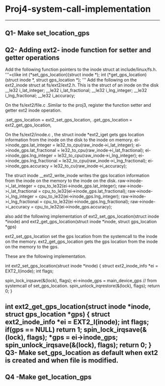 # Proj4-system-call-implementation
---
Q1- Make set_location_gps
---
Q2- Adding ext2- inode function for setter and getter operations
---
Add the following function pointers to the inode struct at include/linux/fs.h.
'''=clike
int (*set_gps_location)(struct inode *);
int (*get_gps_location)(struct inode *, struct gps_location *);
'''
Add the following on the ext2_inode struct at fs/ext2/ext2.h. This is the struct of an inode on the disk
  __le32 i_lat_integer;
  __le32 i_lat_fractional;
  __le32 i_lng_integer;
  __le32 i_lng_fractional;
  __le32 i_accuracy;
  
On the fs/ext2/file.c .Similar to the proj3, register the function setter and getter ext2 inode operation.

.set_gps_location = ext2_set_gps_location,
.get_gps_location = ext2_get_gps_location,

On the fs/ext2/inode.c , the struct inode *ext2_iget gets gps location information from the inode on the disk to the inode on memory.
  ei->inode_gps.lat_integer = le32_to_cpu(raw_inode->i_lat_integer);
  ei->inode_gps.lat_fractional = le32_to_cpu(raw_inode->i_lat_fractional);
  ei->inode_gps.lng_integer = le32_to_cpu(raw_inode->i_lng_integer);
  ei->inode_gps.lng_fractional = le32_to_cpu(raw_inode->i_lng_fractional);
  ei->inode_gps.accuracy = le32_to_cu(raw_inode->i_accuracy);
   
The struct inode __ext2_write_inode writes the gps location information from the inode on the memory to the inode on the disk.
 raw->inode->i_lat_integer = cpu_to_le32(ei->inode_gps.lat_integer);
 raw->inode->i_lat_fractional = cpu_to_le32(ei->inode_gps.lat_fractional);
 raw->inode->i_lng_integer = cpu_to_le32(ei->inode_gps.lng_integer);
 raw->inode->i_lng_fractional = cpu_to_le32(ei->inode_gps.lng_fractional);
 raw->inode->i_accuracy = cpu_to_le32(ei->inode_gps.accuracy);
 
also add the following implementation of ext2_set_gps_location(struct inode *inode) and ext2_get_gps_location(struct inode *inode, struct gps_location *gps)

ext2_set_gps_location set the gps location from the systemcall to the inode on the memory.
ext2_get_gps_location gets the gps location from the inode on the memory to the gps.

These are the following implementation.

int ext2_set_gps_location(struct inode *inode)
{
   struct ext2_inode_info *ei = EXT2_I(inode);
   int flags;
   
   spin_lock_irqsave(&(lock), flags);
   ei->inode_gps = main_device_gps // from systemcall of set_gps_location.
   spin_unlock_irqrestore(&(lock), flags);
   return 0;
}

int ext2_get_gps_location(struct inode *inode, struct gps_location *gps)
{
   struct ext2_inode_info *ei = EXT2_I(inode);
   int flags;
   if(gps == NULL)
    return 1;
   spin_lock_irqsave(&(lock), flags);
   *gps = ei->inode_gps;
   spin_unlock_irqsave(&(lock), flags);
   return 0;
}
Q3- Make set_gps_location as default when ext2 is created and when file is modified.
---
Q4 -Make get_location_gps
---
